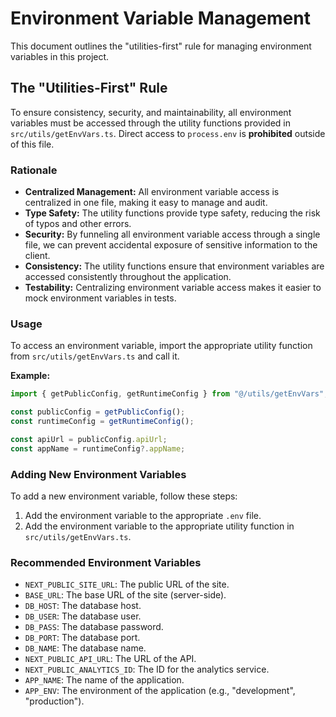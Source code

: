 # Environment Variable Management

This document outlines the "utilities-first" rule for managing environment variables in this project.

## The "Utilities-First" Rule

To ensure consistency, security, and maintainability, all environment variables must be accessed through the utility functions provided in `src/utils/getEnvVars.ts`. Direct access to `process.env` is **prohibited** outside of this file.

### Rationale

*   **Centralized Management:** All environment variable access is centralized in one file, making it easy to manage and audit.
*   **Type Safety:** The utility functions provide type safety, reducing the risk of typos and other errors.
*   **Security:** By funneling all environment variable access through a single file, we can prevent accidental exposure of sensitive information to the client.
*   **Consistency:** The utility functions ensure that environment variables are accessed consistently throughout the application.
*   **Testability:** Centralizing environment variable access makes it easier to mock environment variables in tests.

### Usage

To access an environment variable, import the appropriate utility function from `src/utils/getEnvVars.ts` and call it.

**Example:**

```typescript
import { getPublicConfig, getRuntimeConfig } from "@/utils/getEnvVars";

const publicConfig = getPublicConfig();
const runtimeConfig = getRuntimeConfig();

const apiUrl = publicConfig.apiUrl;
const appName = runtimeConfig?.appName;
```

### Adding New Environment Variables

To add a new environment variable, follow these steps:

1.  Add the environment variable to the appropriate `.env` file.
2.  Add the environment variable to the appropriate utility function in `src/utils/getEnvVars.ts`.

### Recommended Environment Variables

*   `NEXT_PUBLIC_SITE_URL`: The public URL of the site.
*   `BASE_URL`: The base URL of the site (server-side).
*   `DB_HOST`: The database host.
*   `DB_USER`: The database user.
*   `DB_PASS`: The database password.
*   `DB_PORT`: The database port.
*   `DB_NAME`: The database name.
*   `NEXT_PUBLIC_API_URL`: The URL of the API.
*   `NEXT_PUBLIC_ANALYTICS_ID`: The ID for the analytics service.
*   `APP_NAME`: The name of the application.
*   `APP_ENV`: The environment of the application (e.g., "development", "production").
